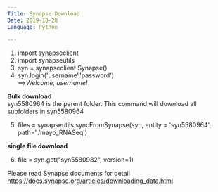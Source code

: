 ```yaml
---
Title: Synapse Download 
Date: 2019-10-28
Language: Python

---
```


1. import synapseclient
2. import synapseutils
3. syn = synapseclient.Synapse()
4. syn.login('username','password')  
==>*Welcome, username!*

**Bulk download**  
syn5580964 is the parent folder. This command will download all subfolders in syn5580964  

5. files = synapseutils.syncFromSynapse(syn, entity = 'syn5580964', path='./mayo_RNASeq')

**single file download**

6. file = syn.get("syn5580982", version=1)

Please read Synapse documents for detail  
https://docs.synapse.org/articles/downloading_data.html

